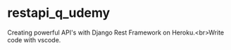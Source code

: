 # restapi_q_udemy
Creating powerful API's with Django Rest Framework on Heroku.&lt;br>Write code with vscode.
